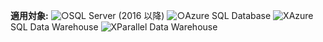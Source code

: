 <Token>**適用対象:** ![○](media/yes.png)SQL Server (2016 以降) ![○](media/yes.png)Azure SQL Database ![X](media/no.png)Azure SQL Data Warehouse ![X](media/no.png)Parallel Data Warehouse </Token>

